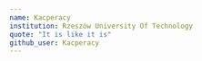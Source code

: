 ```yaml
---
name: Kacperacy
institution: Rzeszów University Of Technology
quote: "It is like it is"
github_user: Kacperacy
---
```

